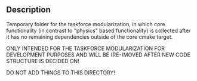 ## Description

Temporary folder for the taskforce modularization, in which core functionality (in contrast to "physics" based functionality) is collected after it has no remaining dependencies outside of the core cmake target. 

ONLY INTENDED FOR THE TASKFORCE MODULARIZATION FOR DEVELOPMENT PURPOSES AND WILL BE (RE-)MOVED AFTER NEW CODE STRUCTURE IS DECIDED ON!

DO NOT ADD THINGS TO THIS DIRECTORY!
